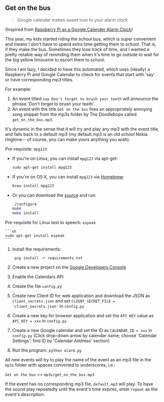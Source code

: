 ## Get on the bus

> Google calendar makes sweet love to your alarm clock

(Inspired from [Raspberry Pi as a Google Calender Alarm Clock](http://www.esologic.com/?p=634))

This year, my kids started riding the school bus, which is super convenient and means I don't have to spend extra time getting them to school. That is, if they make the bus. Sometimes they lose track of time, and I wanted a pretty reliable way of reminding them when it's time to go outside to wait for the big yellow limousine to escort them to school. 

Since I am lazy, I decided to have this automated, which uses (ideally) a Raspberry Pi and Google Calendar to check for events that start with 'say' or have corresponding mp3 titles.

For example:

1. An event titled `say Don't forget to brush your teeth` will announce the phrase 'Don't forget to brush your teeth'.
2. An event with the title `Get on the bus` fires an appropriately annoying song snippet from the mp3s folder by The Doodlebops called `get_on_the_bus.mp3`.

It's dynamic in the sense that it will try and play any mp3 with the event title, and falls back to a default mp3 (my default.mp3 is an old school Nokia ringtone-- of course, you can make yours anything you wish).

Pre-requisite: `mpg123`
  * If you're on Linux, you can install `mpg123` via apt-get:

    ```sh
    sudo apt-get install mpg123
    ```

  * If you're on OS X, you can install `mpg123` via [Homebrew](http://brew.sh):

    ```sh
    brew install mpg123
    ```

  * Or you can download the [source](http://sourceforge.net/projects/mpg123/files/) and run:

    ```sh
    ./configure
    make
    make install
    ```

Pre-requisite for Linux text to speech: `espeak`  

    ```sh
    sudo apt-get install espeak
    ```

1. Install the requirements:

        pip install -r requirements.txt

2. Create a new project on the [Google Developers Console](https://console.developers.google.com)
3. Enable the Calendars API
4. Create the file `config.py`
5. Create new Client ID for web application and download the JSON as `client_secrets.json` and set `CLIENT_SECRET_FILE = 'client_secrets.json'` in `config.py`
6. Create a new key for browser application and set the `API KEY` value as `API_KEY = xxx` in `config.py`
7. Create a new Google calendar and set the ID as `CALENDAR_ID = xxx` in `config.py` (Click drop-down arrow by calendar name; choose 'Calendar Settings'; find ID by 'Calendar Address' section)
8. Run the program: `python alarm.py`

All new events will try to play the name of the event as an mp3 file in the `mp3s` folder with spaces converted to underscores, i.e.:  

`Get on the bus` == `mp3s/get_on_the_bus.mp3`  

If the event has no corresponding mp3 file, `default.mp3` will play. To have the sound play repeatedly until the event's time expires, enter `repeat` as the event's description.

